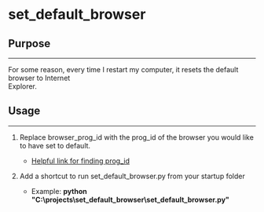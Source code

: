 # set_default_browser

## Purpose

___

For some reason, every time I restart my computer, it resets the default browser to Internet  
Explorer.

## Usage

___

1. Replace browser_prog_id with the prog_id of the browser you would like to have set to default.  
   - [Helpful link for finding prog_id](https://www.techwalla.com/articles/how-to-find-progid)

2. Add a shortcut to run set_default_browser.py from your startup folder  
   - Example: **python "C:\projects\set_default_browser\set_default_browser.py"**
